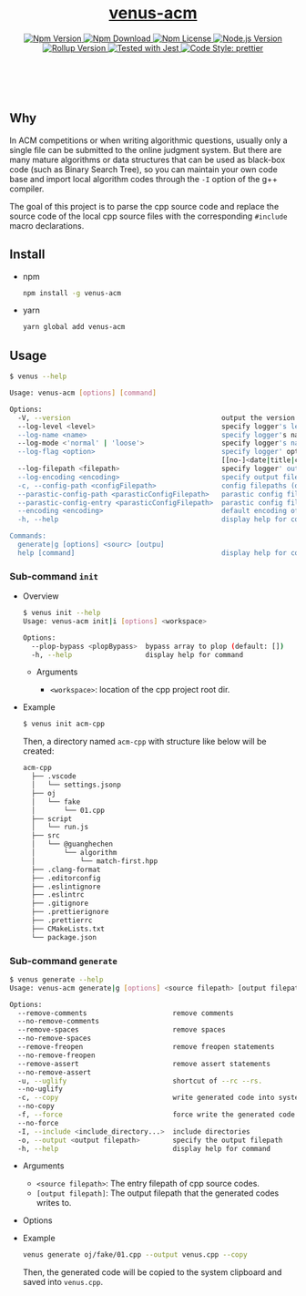 <header>
  <h1 align="center">
    <a href="https://github.com/guanghechen/venus/tree/main/packages/cli#readme">venus-acm</a>
  </h1>
  <div align="center">
    <a href="https://www.npmjs.com/package/venus-acm">
      <img
        alt="Npm Version"
        src="https://img.shields.io/npm/v/venus-acm.svg"
      />
    </a>
    <a href="https://www.npmjs.com/package/venus-acm">
      <img
        alt="Npm Download"
        src="https://img.shields.io/npm/dm/venus-acm.svg"
      />
    </a>
    <a href="https://www.npmjs.com/package/venus-acm">
      <img
        alt="Npm License"
        src="https://img.shields.io/npm/l/venus-acm.svg"
      />
    </a>
    <a href="https://github.com/nodejs/node">
      <img
        alt="Node.js Version"
        src="https://img.shields.io/node/v/venus-acm"
      />
    </a>
    <a href="https://github.com/rollup/rollup">
      <img
        alt="Rollup Version"
        src="https://img.shields.io/npm/dependency-version/venus-acm/peer/rollup"
      />
    </a>
    <a href="https://github.com/facebook/jest">
      <img
        alt="Tested with Jest"
        src="https://img.shields.io/badge/tested_with-jest-9c465e.svg"
      />
    </a>
    <a href="https://github.com/prettier/prettier">
      <img
        alt="Code Style: prettier"
        src="https://img.shields.io/badge/code_style-prettier-ff69b4.svg?style=flat-square"
      />
    </a>
  </div>
</header>
<br/>


## Why

In ACM competitions or when writing algorithmic questions, usually only a single
file can be submitted to the online judgment system. But there are many mature 
algorithms or data structures that can be used as black-box code (such as 
Binary Search Tree), so you can maintain your own code base and import local 
algorithm codes through the `-I` option of the g++ compiler.

The goal of this project is to parse the cpp source code and replace the source 
code of the local cpp source files with the corresponding `#include` macro 
declarations.


## Install

* npm

  ```bash
  npm install -g venus-acm
  ```

* yarn 

  ```bash
  yarn global add venus-acm
  ```


## Usage

```bash
$ venus --help

Usage: venus-acm [options] [command]

Options:
  -V, --version                                     output the version number
  --log-level <level>                               specify logger's level.
  --log-name <name>                                 specify logger's name.
  --log-mode <'normal' | 'loose'>                   specify logger's name.
  --log-flag <option>                               specify logger' option.
                                                    [[no-]<date|title|colorful|inline>] (default: [])
  --log-filepath <filepath>                         specify logger' output path.
  --log-encoding <encoding>                         specify output file encoding.
  -c, --config-path <configFilepath>                config filepaths (default: [])
  --parastic-config-path <parasticConfigFilepath>   parastic config filepath
  --parastic-config-entry <parasticConfigFilepath>  parastic config filepath
  --encoding <encoding>                             default encoding of files in the workspace
  -h, --help                                        display help for command

Commands:
  generate|g [options] <sourc> [outpu]
  help [command]                                    display help for command
```

### Sub-command `init`

* Overview

  ```bash
  $ venus init --help
  Usage: venus-acm init|i [options] <workspace>

  Options:
    --plop-bypass <plopBypass>  bypass array to plop (default: [])
    -h, --help                  display help for command
  ```

  - Arguments

    - `<workspace>`: location of the cpp project root dir.

* Example

  ```bash
  $ venus init acm-cpp
  ```

  Then, a directory named `acm-cpp` with structure like below will be created:

  ```bash
  acm-cpp
    ├── .vscode
    │   └── settings.jsonp
    ├── oj
    │   └── fake
    │       └── 01.cpp
    ├── script
    │   └── run.js
    ├── src
    │   └── @guanghechen
    │       └── algorithm
    │           └── match-first.hpp
    ├── .clang-format
    ├── .editorconfig
    ├── .eslintignore
    ├── .eslintrc
    ├── .gitignore
    ├── .prettierignore
    ├── .prettierrc
    ├── CMakeLists.txt
    └── package.json
  ```

### Sub-command `generate`

```bash
$ venus generate --help
Usage: venus-acm generate|g [options] <source filepath> [output filepath]

Options:
  --remove-comments                     remove comments
  --no-remove-comments
  --remove-spaces                       remove spaces
  --no-remove-spaces
  --remove-freopen                      remove freopen statements
  --no-remove-freopen
  --remove-assert                       remove assert statements
  --no-remove-assert
  -u, --uglify                          shortcut of --rc --rs.
  --no-uglify
  -c, --copy                            write generated code into system clipboard
  --no-copy
  -f, --force                           force write the generated code into output filepath
  --no-force
  -I, --include <include_directory...>  include directories
  -o, --output <output filepath>        specify the output filepath
  -h, --help                            display help for command
```

* Arguments

  - `<source filepath>`: The entry filepath of cpp source codes.
  - `[output filepath]`: The output filepath that the generated codes writes to.

* Options

* Example

  ```bash
  venus generate oj/fake/01.cpp --output venus.cpp --copy
  ```

  Then, the generated code will be copied to the system clipboard and saved into
  `venus.cpp`.